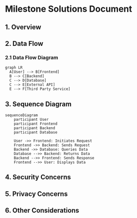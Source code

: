 
# Milestone Solutions Document

## 1. Overview
<!-- Provide a high-level overview of the system or feature being described. -->

## 2. Data Flow
<!-- Describe the data flow within the system. Use diagrams where necessary. -->

### 2.1 Data Flow Diagram

```mermaid
graph LR
  A[User] --> B[Frontend]
  B --> C[Backend]
  C --> D[Database]
  C --> E[External API]
  E --> F[Third Party Service]
```

## 3. Sequence Diagram
<!-- Provide a sequence diagram to describe the interaction between different components of the system. -->
```mermaid
sequenceDiagram
    participant User
    participant Frontend
    participant Backend
    participant Database

    User ->> Frontend: Initiates Request
    Frontend ->> Backend: Sends Request
    Backend ->> Database: Queries Data
    Database -->> Backend: Returns Data
    Backend -->> Frontend: Sends Response
    Frontend -->> User: Displays Data
```

## 4. Security Concerns
<!-- Describe any security concerns and how they are addressed. -->

## 5. Privacy Concerns
<!-- Describe any privacy concerns and how they are addressed. -->

## 6. Other Considerations
<!-- Describe any other architectural considerations, such as scalability, performance, etc. -->
